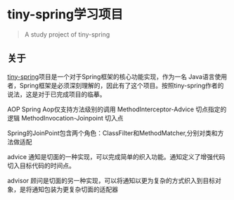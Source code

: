 tiny-spring学习项目
======


>A study project of tiny-spring

## 关于

[tiny-spring](https://github.com/code4craft/tiny-spring)项目是一个对于Spring框架的核心功能实现，作为一名
Java语言使用者，Spring框架是必须深刻理解的，因此有了这个项目。按照tiny-spring作者的说法，这是对于已完成项目的临摹。


AOP
Spring Aop仅支持方法级别的调用
MethodInterceptor-Advice 切点指定的逻辑
MethodInvocation-Joinpoint 切入点

Spring的JoinPoint包含两个角色：ClassFilter和MethodMatcher,分别对类和方法做适配

advice 通知是切面的一种实现，可以完成简单的织入功能。通知定义了增强代码切入目标代码的时间点。

advisor 顾问是切面的另一种实现，可以将通知以更为复杂的方式织入到目标对象，是将通知包装为更复杂切面的适配器









